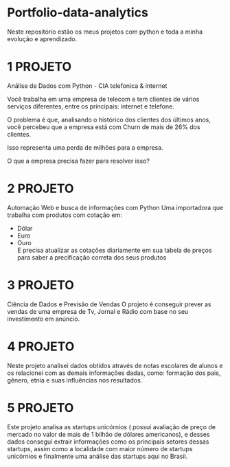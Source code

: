 # Portfolio-data-analytics
Neste repositório estão os meus projetos com python e toda a minha evolução e aprendizado.

# 1 PROJETO
Análise de Dados com Python - CIA telefonica & internet

Você trabalha em uma empresa de telecom e tem clientes de vários serviços diferentes, entre os principais: internet e telefone.

O problema é que, analisando o histórico dos clientes dos últimos anos, você percebeu que a empresa está com Churn de mais de 26% dos clientes.

Isso representa uma perda de milhões para a empresa.

O que a empresa precisa fazer para resolver isso?

# 2 PROJETO 
Automação Web e busca de informações com Python
Uma importadora que trabalha com produtos com cotação em:
- Dólar
- Euro
- Ouro  
E precisa atualizar as cotações diariamente em sua tabela de preços para saber a precificação correta dos seus produtos

# 3 PROJETO
Ciência de Dados e Previsão de Vendas
O projeto é conseguir prever as vendas de uma empresa de Tv, Jornal e Rádio com base no seu investimento em anúncio.

# 4 PROJETO 
Neste projeto analisei dados obtidos através de notas escolares de alunos e os relacionei com as demais informações dadas, como: formação dos pais, gênero, 
etnia e suas influências nos resultados.

# 5 PROJETO
Este projeto analisa as startups unicórnios ( possui avaliação de preço de mercado no valor de mais de 1 bilhão de dólares americanos), e desses dados consegui 
extrair informações como os principais setores dessas startups, assim como a localidade com maior número de startups unicórnios e finalmente uma análise das startups 
aqui no Brasil.
